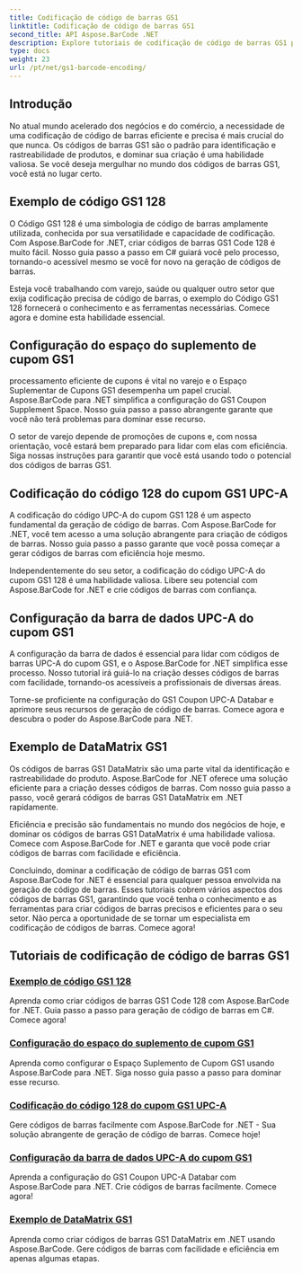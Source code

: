 ```yaml
---
title: Codificação de código de barras GS1
linktitle: Codificação de código de barras GS1
second_title: API Aspose.BarCode .NET
description: Explore tutoriais de codificação de código de barras GS1 para Aspose.BarCode em .NET. Crie códigos de barras GS1 Code 128, UPC-A e DataMatrix com facilidade. Comece agora!
type: docs
weight: 23
url: /pt/net/gs1-barcode-encoding/
---
```


## Introdução
No atual mundo acelerado dos negócios e do comércio, a necessidade de uma codificação de código de barras eficiente e precisa é mais crucial do que nunca. Os códigos de barras GS1 são o padrão para identificação e rastreabilidade de produtos, e dominar sua criação é uma habilidade valiosa. Se você deseja mergulhar no mundo dos códigos de barras GS1, você está no lugar certo.

## Exemplo de código GS1 128

O Código GS1 128 é uma simbologia de código de barras amplamente utilizada, conhecida por sua versatilidade e capacidade de codificação. Com Aspose.BarCode for .NET, criar códigos de barras GS1 Code 128 é muito fácil. Nosso guia passo a passo em C# guiará você pelo processo, tornando-o acessível mesmo se você for novo na geração de códigos de barras.

Esteja você trabalhando com varejo, saúde ou qualquer outro setor que exija codificação precisa de código de barras, o exemplo do Código GS1 128 fornecerá o conhecimento e as ferramentas necessárias. Comece agora e domine esta habilidade essencial.

## Configuração do espaço do suplemento de cupom GS1

processamento eficiente de cupons é vital no varejo e o Espaço Suplementar de Cupons GS1 desempenha um papel crucial. Aspose.BarCode para .NET simplifica a configuração do GS1 Coupon Supplement Space. Nosso guia passo a passo abrangente garante que você não terá problemas para dominar esse recurso.

O setor de varejo depende de promoções de cupons e, com nossa orientação, você estará bem preparado para lidar com elas com eficiência. Siga nossas instruções para garantir que você está usando todo o potencial dos códigos de barras GS1.

## Codificação do código 128 do cupom GS1 UPC-A

A codificação do código UPC-A do cupom GS1 128 é um aspecto fundamental da geração de código de barras. Com Aspose.BarCode for .NET, você tem acesso a uma solução abrangente para criação de códigos de barras. Nosso guia passo a passo garante que você possa começar a gerar códigos de barras com eficiência hoje mesmo.

Independentemente do seu setor, a codificação do código UPC-A do cupom GS1 128 é uma habilidade valiosa. Libere seu potencial com Aspose.BarCode for .NET e crie códigos de barras com confiança.

## Configuração da barra de dados UPC-A do cupom GS1

A configuração da barra de dados é essencial para lidar com códigos de barras UPC-A do cupom GS1, e o Aspose.BarCode for .NET simplifica esse processo. Nosso tutorial irá guiá-lo na criação desses códigos de barras com facilidade, tornando-os acessíveis a profissionais de diversas áreas.

Torne-se proficiente na configuração do GS1 Coupon UPC-A Databar e aprimore seus recursos de geração de código de barras. Comece agora e descubra o poder do Aspose.BarCode para .NET.

## Exemplo de DataMatrix GS1

Os códigos de barras GS1 DataMatrix são uma parte vital da identificação e rastreabilidade do produto. Aspose.BarCode for .NET oferece uma solução eficiente para a criação desses códigos de barras. Com nosso guia passo a passo, você gerará códigos de barras GS1 DataMatrix em .NET rapidamente.

Eficiência e precisão são fundamentais no mundo dos negócios de hoje, e dominar os códigos de barras GS1 DataMatrix é uma habilidade valiosa. Comece com Aspose.BarCode for .NET e garanta que você pode criar códigos de barras com facilidade e eficiência.

Concluindo, dominar a codificação de código de barras GS1 com Aspose.BarCode for .NET é essencial para qualquer pessoa envolvida na geração de código de barras. Esses tutoriais cobrem vários aspectos dos códigos de barras GS1, garantindo que você tenha o conhecimento e as ferramentas para criar códigos de barras precisos e eficientes para o seu setor. Não perca a oportunidade de se tornar um especialista em codificação de códigos de barras. Comece agora!
## Tutoriais de codificação de código de barras GS1
### [Exemplo de código GS1 128](./gs1-code-128-example/)
Aprenda como criar códigos de barras GS1 Code 128 com Aspose.BarCode for .NET. Guia passo a passo para geração de código de barras em C#. Comece agora!
### [Configuração do espaço do suplemento de cupom GS1](./gs1-coupon-supplement-space-configuration/)
Aprenda como configurar o Espaço Suplemento de Cupom GS1 usando Aspose.BarCode para .NET. Siga nosso guia passo a passo para dominar esse recurso.
### [Codificação do código 128 do cupom GS1 UPC-A](./gs1-coupon-upc-a-code-128-encoding/)
Gere códigos de barras facilmente com Aspose.BarCode for .NET - Sua solução abrangente de geração de código de barras. Comece hoje!
### [Configuração da barra de dados UPC-A do cupom GS1](./gs1-coupon-upc-a-databar-configuration/)
Aprenda a configuração do GS1 Coupon UPC-A Databar com Aspose.BarCode para .NET. Crie códigos de barras facilmente. Comece agora!
### [Exemplo de DataMatrix GS1](./gs1-datamatrix-example/)
Aprenda como criar códigos de barras GS1 DataMatrix em .NET usando Aspose.BarCode. Gere códigos de barras com facilidade e eficiência em apenas algumas etapas.